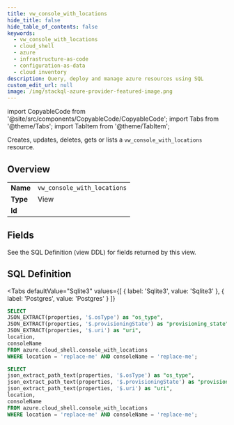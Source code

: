 ```yaml
--- 
title: vw_console_with_locations
hide_title: false
hide_table_of_contents: false
keywords:
  - vw_console_with_locations
  - cloud_shell
  - azure
  - infrastructure-as-code
  - configuration-as-data
  - cloud inventory
description: Query, deploy and manage azure resources using SQL
custom_edit_url: null
image: /img/stackql-azure-provider-featured-image.png
---
```


import CopyableCode from '@site/src/components/CopyableCode/CopyableCode';
import Tabs from '@theme/Tabs';
import TabItem from '@theme/TabItem';

Creates, updates, deletes, gets or lists a <code>vw_console_with_locations</code> resource.

## Overview
<table><tbody>
<tr><td><b>Name</b></td><td><code>vw_console_with_locations</code></td></tr>
<tr><td><b>Type</b></td><td>View</td></tr>
<tr><td><b>Id</b></td><td><CopyableCode code="azure.cloud_shell.vw_console_with_locations" /></td></tr>
</tbody></table>

## Fields

See the SQL Definition (view DDL) for fields returned by this view.

## SQL Definition

<Tabs
defaultValue="Sqlite3"
values={[
{ label: 'Sqlite3', value: 'Sqlite3' },
{ label: 'Postgres', value: 'Postgres' }
]}
>
<TabItem value="Sqlite3">

```sql
SELECT
JSON_EXTRACT(properties, '$.osType') as "os_type",
JSON_EXTRACT(properties, '$.provisioningState') as "provisioning_state",
JSON_EXTRACT(properties, '$.uri') as "uri",
location,
consoleName
FROM azure.cloud_shell.console_with_locations
WHERE location = 'replace-me' AND consoleName = 'replace-me';
```

</TabItem>
<TabItem value="Postgres">

```sql
SELECT
json_extract_path_text(properties, '$.osType') as "os_type",
json_extract_path_text(properties, '$.provisioningState') as "provisioning_state",
json_extract_path_text(properties, '$.uri') as "uri",
location,
consoleName
FROM azure.cloud_shell.console_with_locations
WHERE location = 'replace-me' AND consoleName = 'replace-me';
```

</TabItem>
</Tabs>
